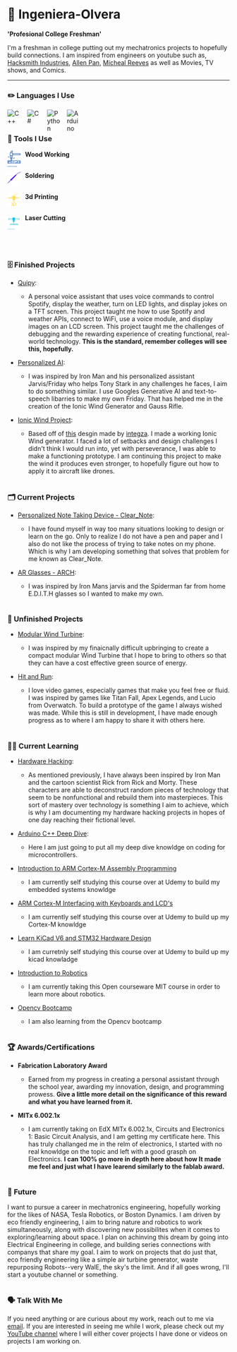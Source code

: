 # 🥐 Ingeniera-Olvera


**'Profesional College Freshman'**


I'm a freshman in college putting out my mechatronics projects to hopefully build connections. I am inspired from engineers on youtube such as, [Hacksmith Industries](https://www.youtube.com/channel/UCjgpFI5dU-D1-kh9H1muoxQ), [Allen Pan](https://www.youtube.com/@allenpan), [Micheal Reeves](https://www.youtube.com/@MichaelReeves) as well as Movies, TV shows, and Comics.

---

### ✏️ Languages I Use

<img align="left" alt="C++" width="30px" style="padding-right:15px;" src="https://cdn.jsdelivr.net/gh/devicons/devicon@latest/icons/cplusplus/cplusplus-plain.svg" />

<img align="left" alt="C#" width="30px" style="padding-right:15px;" src="https://cdn.jsdelivr.net/gh/devicons/devicon@latest/icons/csharp/csharp-plain.svg" />

<img align="left" alt="Python" width="30px" style="padding-right:15px;" src="https://cdn.jsdelivr.net/gh/devicons/devicon@latest/icons/python/python-original.svg" />

<img align="left" alt="Arduino" width="30px" style="padding-right:15px;" src="https://cdn.jsdelivr.net/gh/devicons/devicon@latest/icons/arduino/arduino-original.svg" />


<br/>


#

### 🔧 Tools I Use


**Wood Working** 
<img align="left" alt="Wood Working" width="30px" style="padding-right:10px;" src="https://raw.githubusercontent.com/Ingenieria-Olvera/Ingenieria-olvera/main/Hammer%2Bnail.svg" /> 
<br/><br/>

**Soldering** 
<img align="left" alt="Soldering" width="30px" style="padding-right:10px;" src="https://raw.githubusercontent.com/Ingenieria-Olvera/Ingenieria-olvera/main/soldering_iron.svg" />
<br/><br/>

**3d Printing** 
<img align="left" alt="3d Printing" width="30px" style="padding-right:10px;" src="https://raw.githubusercontent.com/Ingenieria-Olvera/Ingenieria-olvera/main/3d_printer.svg" />
<br/><br/>

**Laser Cutting** 
<img align="left" alt="Laser Cutter" width="30px" style="padding-right:10px;" src="https://raw.githubusercontent.com/Ingenieria-Olvera/Ingenieria-olvera/main/lasar_cutter.svg" />
<br/><br/>

<br/>

#

### 🗄️ Finished Projects
- [Quipy](https://github.com/Qco-t/Quipy):
  - A personal voice assistant that uses voice commands to control Spotify, display the weather, turn on LED lights, and display jokes on a TFT screen. This project taught me how to use Spotify and weather APIs, connect to WiFi, use a voice module, and display images on an LCD screen. This project taught me the challenges of debugging and the rewarding experience of creating functional, real-world technology. **This is the standard, remember colleges will see this, hopefully.**


- [Personalized AI](https://github.com/Ingenieria-Olvera/Arch):
  - I was inspired by Iron Man and his personalized assistant Jarvis/Friday who helps Tony Stark in any challenges he faces, I aim to do something similar. I use Googles Generative AI and text-to-speech libarries to make my own Friday. That has helped me in the creation of the Ionic Wind Generator and Gauss Rifle.


- [Ionic Wind Project](https://github.com/Ingenieria-Olvera/Ionic_Wind_Gen):
  - Based off of [this](https://www.youtube.com/watch?v=mnCmvxt2jn8&t=484s) desgin made by [integza](https://www.youtube.com/@integza). I made a working Ionic Wind generator. I faced a lot of setbacks and design challenges I didn't think I would run into, yet with perseverance, I was able to make a functioning prototype. I am continuing this project to make the wind it produces even stronger, to hopefully figure out how to apply it to aircraft like drones.


#

### 🗂️ Current Projects    
- [Personalized Note Taking Device - Clear_Note](https://github.com/Ingenieria-Olvera/Clear-Note):
  - I have found myself in way too many situations looking to design or learn on the go. Only to realize I do not have a pen and paper and I also do not like the process of trying to take notes on my phone. Which is why I am developing something that solves that problem for me known as Clear_Note.  


- [AR Glasses - ARCH](https://github.com/Ingenieria-Olvera/Arch):
  - I was inspired by Iron Mans jarvis and the Spiderman far from home E.D.I.T.H glasses so I wanted to make my own.


#

### 📇 Unfinished Projects
- [Modular Wind Turbine]():
  - I was inspired by my finaicnally difficult upbringing to create a compact modular Wind Turbine that I hope to bring to others so that they can have a cost effective green source of energy.


- [Hit and Run](https://github.com/Ingenieria-Olvera/Hit-Run):
  - I love video games, especially games that make you feel free or fluid. I was inspired by games like Titan Fall, Apex Legends, and Lucio from Overwatch. To build a prototype of the game I always wished was made. While this is still in development, I have made enough progress as to where I am happy to share it with others here.

#

### 🧑‍🎓 Current Learning
- [Hardware Hacking](https://github.com/Qco-t/Hardware_hacking):
  - As mentioned previously, I have always been inspired by Iron Man and the cartoon scientist Rick from Rick and Morty. These characters are able to deconstruct random pieces of technology that seem to be nonfunctional and rebuild them into masterpieces. This sort of mastery over technology is something I aim to achieve, which is why I am documenting my hardware hacking projects in hopes of one day reaching their fictional level.

- [Arduino C++ Deep Dive]():
  - Here I am just going to put all my deep dive knowldge on coding for microcontrollers.

 - [Introduction to ARM Cortex-M Assembly Programming](https://www.udemy.com/course/arm-cortex-m-assembly-programming/learn/lecture/5606856#content)
   - I am currently self studying this course over at Udemy to build my embedded systems knowldge
  
- [ARM Cortex-M Interfacing with Keyboards and LCD's](https://www.udemy.com/course/arm-cortex-m-interfacing-with-keyboards-and-lcds/learn/lecture/6190568#overview)
  - I am currently self studying this course over at Udemy to build up my Cortex-M knowldge
 
- [Learn KiCad V6 and STM32 Hardware Design](https://www.udemy.com/course/learn-kicad-v6-and-stm32-hardware-design/learn/lecture/30585336?start=0#overview)
  - I am curretnly self studying this course over at Udemy to build up my kicad knowladge
- [Introduction to Robotics](https://ocw.mit.edu/courses/2-12-introduction-to-robotics-fall-2005/download/)
  - I am currently taking this Open courseware MIT course in order to learn more about robotics.

- [Opencv Bootcamp](https://courses.opencv.org/dashboard)
  - I am also learning from the Opencv bootcamp


#

### 🏆 Awards/Certifications
- **Fabrication Laboratory Award**
  - Earned from my progress in creating a personal assistant through the school year, awarding my innovation, design, and programming prowess.
**Give a little more detail on the significance of this reward and what you have learned from it.**

- **MITx 6.002.1x**
  - I am currently taking on EdX MITx 6.002.1x, Circuits and Electronics 1: Basic Circuit Analysis, and I am getting my certificate here. This has truly challanged me in the relm of electronics, I started with no real knowldge on the topic and left with a good grasph on Electronics. **I can 100% go more in depth here about how It made me feel and just what I have learend similarly to the fablab award.**

#

### 🔮 Future
I want to pursue a career in mechatronics engineering, hopefully working for the likes of NASA, Tesla Robotics, or Boston Dynamics. I am driven by eco friendly engineering, I aim to bring nature and robotics to work simultaneously, along with discovering new possibilites when it comes to exploring/learning about space. I plan on achinving this dream by going into Electrical Engineering in college, and building series connections with companys that share my goal. I aim to work on projects that do just that, eco friendly engineering like a simple air turbine generator, waste repurposing Robots--very WalE, the sky's the limit. And if all goes wrong, I'll start a youtube channel or something.

#


### 🗣️ Talk With Me
If you need anything or are curious about my work, reach out to me via [email](mailto:jonnyolv102306@gmail.com).
If you are interested in seeing me while I work, please check out my [YouTube channel](https://www.youtube.com/@ingeneriaolvera552) where I will either cover projects I have done or videos on projects I am working on.
          

